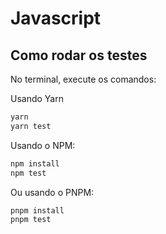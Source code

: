 # Javascript
## Como rodar os testes

No terminal, execute os comandos:

Usando Yarn

```bash
yarn
yarn test
```

Usando o NPM:

```bash
npm install
npm test
```

Ou usando o PNPM:

```bash
pnpm install
pnpm test
```